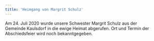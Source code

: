 ```yaml
---
title: 'Heimgang von Margrit Schulz'
---
```


Am 24. Juli 2020 wurde unsere Schwester Margrit Schulz aus der Gemeinde Kaulsdorf in die ewige Heimat abgerufen.
Ort und Termin der Abschiedsfeier wird noch bekanntgegeben.

